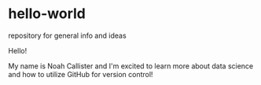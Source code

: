 # hello-world
repository for general info and ideas

Hello!

My name is Noah Callister and I'm excited to learn more about data science and how to utilize GitHub for version control!
